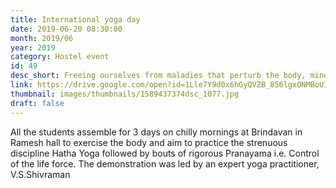 ```yaml
---
title: International yoga day
date: 2019-06-20 08:30:00
month: 2019/06
year: 2019
category: Hostel event
id: 49
desc_short: Freeing ourselves from maladies that perturb the body, mind & spirit was the experience of the International Yoga day- a veritable workshop  of peace.
link: https://drive.google.com/open?id=1Lle7Y9d0x6hGyQVZB_856lgxONMBoUIT
thumbnail: images/thumbnails/1589437374dsc_1077.jpg
draft: false
---
```


All the students assemble for 3 days on chilly mornings at Brindavan in Ramesh hall to exercise the body and aim to practice the strenuous discipline Hatha Yoga followed by bouts of rigorous Pranayama i.e. Control of the life force. The demonstration was led by an expert yoga practitioner, V.S.Shivraman